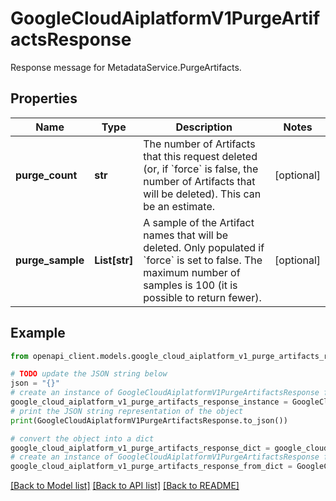 # GoogleCloudAiplatformV1PurgeArtifactsResponse

Response message for MetadataService.PurgeArtifacts.

## Properties

Name | Type | Description | Notes
------------ | ------------- | ------------- | -------------
**purge_count** | **str** | The number of Artifacts that this request deleted (or, if &#x60;force&#x60; is false, the number of Artifacts that will be deleted). This can be an estimate. | [optional] 
**purge_sample** | **List[str]** | A sample of the Artifact names that will be deleted. Only populated if &#x60;force&#x60; is set to false. The maximum number of samples is 100 (it is possible to return fewer). | [optional] 

## Example

```python
from openapi_client.models.google_cloud_aiplatform_v1_purge_artifacts_response import GoogleCloudAiplatformV1PurgeArtifactsResponse

# TODO update the JSON string below
json = "{}"
# create an instance of GoogleCloudAiplatformV1PurgeArtifactsResponse from a JSON string
google_cloud_aiplatform_v1_purge_artifacts_response_instance = GoogleCloudAiplatformV1PurgeArtifactsResponse.from_json(json)
# print the JSON string representation of the object
print(GoogleCloudAiplatformV1PurgeArtifactsResponse.to_json())

# convert the object into a dict
google_cloud_aiplatform_v1_purge_artifacts_response_dict = google_cloud_aiplatform_v1_purge_artifacts_response_instance.to_dict()
# create an instance of GoogleCloudAiplatformV1PurgeArtifactsResponse from a dict
google_cloud_aiplatform_v1_purge_artifacts_response_from_dict = GoogleCloudAiplatformV1PurgeArtifactsResponse.from_dict(google_cloud_aiplatform_v1_purge_artifacts_response_dict)
```
[[Back to Model list]](../README.md#documentation-for-models) [[Back to API list]](../README.md#documentation-for-api-endpoints) [[Back to README]](../README.md)


